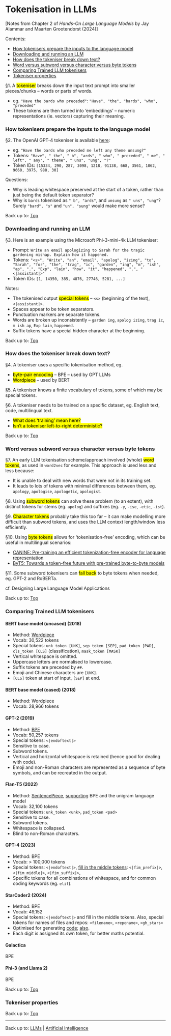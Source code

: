 # Tokenisation in LLMs

[Notes from Chapter 2 of *Hands-On Large Language Models* by Jay Alammar and Maarten Grootendorst (2024)]

Contents:
- [How tokenisers prepare the inputs to the language model](#how-tokenisers-prepare-the-inputs-to-the-language-model)
- [Downloading and running an LLM](#downloading-and-running-an-llm)
- [How does the tokeniser break down text?](#how-does-the-tokeniser-break-down-text)
- [Word versus subword versus character versus byte tokens](#word-versus-subword-versus-character-versus-byte-tokens)
- [Comparing Trained LLM tokenisers](#comparing-trained-llm-tokenisers)
- [Tokeniser properties](#tokeniser-properties)

§1. A <mark>tokeniser</mark> breaks down the input text prompt into smaller pieces/chunks – words or parts of words.
- eg. `"Have the bards who preceded"`: `"Have", "the", "bards", "who", "preceded"`
- These tokens are then turned into ‘embeddings’ – numeric representations (ie. vectors) capturing their meaning.

### How tokenisers prepare the inputs to the language model

§2. The OpenAI GPT-4 tokeniser is available [here](https://platform.openai.com/tokenizer):
- eg. `"Have the bards who preceded me left any theme unsung?"`
- Tokens: `"Have", " the", " b", "ards", " who", " preceded", " me", " left", " any", " theme", " uns", "ung", "?"`
- Token IDs: `[15334, 290, 287, 3098, 1218, 91138, 668, 3561, 1062, 9660, 3975, 988, 30]`

Questions:
- Why is leading whitespace preserved at the start of a token, rather than just being the default token separator?
- Why is `bards` tokenised as `" b", "ards"`, and `unsung` as `" uns", "ung"`? Surely `"bard", "s"` and `"un", "sung"` would make more sense?

Back up to: [Top](#)

### Downloading and running an LLM

§3. Here is an example using the Microsoft Phi-3-mini-4k LLM tokeniser:
- Prompt: `Write an email apologizing to Sarah for the tragic gardening mishap. Explain how it happened.`
- Tokens: `"<s>", "Write", "an", "email", "apolog", "izing", "to", "Sarah", "for", "the", "trag", "ic", "garden", "ing", "m", "ish", "ap", ".", "Exp", "lain", "how", "it", "happened", ".", "<|assistant|>"`
- Token IDs: `[1, 14350, 385, 4876, 27746, 5281, ...]`

Notes:
- The tokenised output <mark>special tokens</mark> – `<s>` (beginning of the text), `<|assistant|>`.
- Spaces appear to be token separators.
- Punctuation markers are separate tokens.
- Words are broken up inconsistently – `garden ing`, `apolog izing`, `trag ic`, `m ish ap`, `Exp lain`, `happened`.
- Suffix tokens have a special hidden character at the beginning. 

Back up to: [Top](#)

### How does the tokeniser break down text?

§4. A tokeniser uses a specific tokenisation method, eg.
- <mark>byte-pair encoding</mark> – BPE – used by GPT LLMs
- <mark>Wordpiece</mark> – used by BERT

§5. A tokeniser knows a finite vocabulary of tokens, some of which may be special tokens.

§6. A tokeniser needs to be trained on a specific dataset, eg. English text, code, multilingual text.
- <mark>What does ‘training’ mean here?</mark>
- <mark>Isn’t a tokeniser left-to-right deterministic?</mark>

Back up to: [Top](#)

### Word versus subword versus character versus byte tokens

§7. An early LLM tokenisation scheme/approach involved (whole) <mark>word tokens</mark>, as used in `word2vec` for example. This approach is used less and less because:
- It is unable to deal with new words that were not in its training set.
- It leads to lots of tokens with minimal differences between them, eg. `apology`, `apologise`, `apologetic`, `apologist`.

§8. Using <mark>subword tokens</mark> can solve these problem (to an extent), with distinct tokens for stems (eg. `apolog`) and suffixes (eg. `-y`, `-ise`, `-etic`, `-ist`).

§9. <mark>Character tokens</mark> probably take this too far – it can make modelling more difficult than subword tokens, and uses the LLM context length/window less efficiently.

§10. Using <mark>byte tokens</mark> allows for ‘tokenisation-free’ encoding, which can be useful in multilingual scenarios:
- [CANINE: Pre-training an efficient tokenization-free encoder for language representation](https://arxiv.org/pdf/2103.06874)
- [ByT5: Towards a token-free future with pre-trained byte-to-byte models](https://arxiv.org/pdf/2105.13626)

§11. Some subword tokenisers can <mark>fall back</mark> to byte tokens when needed, eg. GPT-2 and RoBERTa.

cf. Designing Large Language Model Applications

Back up to: [Top](#)

### Comparing Trained LLM tokenisers

#### BERT base model (uncased) (2018)

- Method: [Wordpiece](https://static.googleusercontent.com/media/research.google.com/en//pubs/archive/37842.pdf)
- Vocab: 30,522 tokens
- Special tokens: `unk_token [UNK]`, `sep_token [SEP]`, `pad_token [PAD]`, `cls_token [CLS]` (classification), `mask_token [MASK]`
- Vertical whitespace is omitted.
- Uppercase letters are normalised to lowercase.
- Suffix tokens are preceded by `##`.
- Emoji and Chinese characters are `[UNK]`.
- `[CLS]` token at start of input, `[SEP]` at end.

#### BERT base model (cased) (2018)

- Method: Wordpiece
- Vocab: 28,966 tokens

#### GPT-2 (2019)

- Method: [BPE](https://arxiv.org/pdf/1508.07909)
- Vocab: 50,257 tokens
- Special tokens: `<|endoftext|>`
- Sensitive to case.
- Subword tokens.
- Vertical and horizontal whitespace is retained (hence good for dealing with code).
- Emoji and non-Roman characters are represented as a sequence of byte symbols, and can be recreated in the output.

#### Flan-T5 (2022)

- Method: [SentencePiece](https://arxiv.org/pdf/1808.06226), [supporting](https://arxiv.org/pdf/1804.10959) BPE and the unigram language model
- Vocab: 32,100 tokens
- Special tokens: `unk_token <unk>`, `pad_token <pad>`
- Sensitive to case.
- Subword tokens.
- Whitespace is collapsed.
- Blind to non-Roman characters.

#### GPT-4 (2023)

- Method: BPE
- Vocab: > 100,000 tokens
- Special tokens: `<|endoftext|>`, [fill in the middle tokens](https://arxiv.org/pdf/2207.14255): `<|fim_prefix|>`, `<|fim_middle|>`, `<|fim_suffix|>`,
- Specific tokens for all combinations of whitespace, and for common coding keywords (eg. `elif`).

#### StarCoder2 (2024)

- Method: BPE
- Vocab: 49,152
- Special tokens: `<|endoftext|>` and fill in the middle tokens. Also, special tokens for names of files and repos: `<filename>`, `<reponame>`, `<gh_stars>`
- Optimised for generating [code](https://arxiv.org/pdf/2305.06161); [also](https://arxiv.org/pdf/2402.19173).
- Each digit is assigned its own token, for better maths potential.

#### Galactica

BPE

#### Phi-3 (and Llama 2)

BPE

Back up to: [Top](#)

### Tokeniser properties

Back up to: [Top](#)


----

Back up to: [LLMs](index.md) | [Artificial Intelligence](../index.md)
